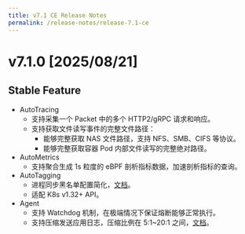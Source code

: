 ```yaml
---
title: v7.1 CE Release Notes
permalink: /release-notes/release-7.1-ce
---
```


# v7.1.0 [2025/08/21]

## Stable Feature

- AutoTracing
  - 支持采集一个 Packet 中的多个 HTTP2/gRPC 请求和响应。
  - 支持获取文件读写事件的完整文件路径：
    - 能够完整获取 NAS 文件路径，支持 NFS、SMB、CIFS 等协议。
    - 能够完整获取容器 Pod 内部文件读写的完整绝对路径。
- AutoMetrics
  - 支持聚合生成 1s 粒度的 eBPF 剖析指标数据，加速剖析指标的查询。
- AutoTagging
  - 进程同步黑名单配置简化，[文档](../configuration/agent/#inputs.proc.process_blacklist)。
  - 适配 K8s v1.32+ API。
- Agent
  - 支持 Watchdog 机制，在极端情况下保证熔断能够正常执行。
  - 支持压缩发送应用日志，压缩比例在 5:1~20:1 之间，[文档](../configuration/agent/#outputs.compression.application_log)。
